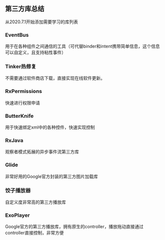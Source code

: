 ## 第三方库总结

从2020.7.1开始添加需要学习的库列表

### EventBus

用于在各种组件之间通信的工具（可代替binder和intent携带简单信息，这个信息可以自定义，且支持粘性事件）

### Tinker热修复

不需要通过软件商店下载，直接实现在线软件更新。

### RxPermissions

快速进行权限申请

### ButterKnife

用于快速绑定xml中的各种控件，快速实现控制

### RxJava

观察者模式拓展的异步事件流第三方库

### Glide

非常好用的Google官方封装的第三方图片加载库

### 饺子播放器

自定义度非常高的第三方播放库

### ExoPlayer

Google官方的第三方播放库，拥有原生的controller，播放拖动直接通过controller直接控制，非常方便